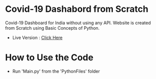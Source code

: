 # Covid-19 Dashabord from Scratch
Covid-19 Dashboard for India without using any API. 
Website is created from Scratch using Basic Concepts of Python.

* Live Version : [Click Here](https://covid19dashboard.social/)

# How to Use the Code

* Run 'Main.py' from the 'PythonFiles' folder